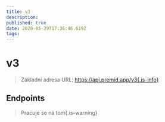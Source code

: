 ```yaml
---
title: v3
description:
published: true
date: 2020-05-29T17:36:46.619Z
tags:
---
```


# v3

> Základní adresa URL: https://api.premid.app/v3{.is-info}


## Endpoints
> Pracuje se na tom{.is-warning}